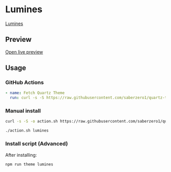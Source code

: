# Lumines

[Lumines](https://github.com/Avesend)

## Preview

[Open live preview](https://quartz-themes.github.io/lumines/)

## Usage

### GitHub Actions

```yaml
- name: Fetch Quartz Theme
  run: curl -s -S https://raw.githubusercontent.com/saberzero1/quartz-themes/master/action.sh | bash -s -- lumines
```

### Manual install

```bash
curl -s -S -o action.sh https://raw.githubusercontent.com/saberzero1/quartz-themes/master/action.sh

./action.sh lumines
```

### Install script (Advanced)

After installing:

```bash
npm run theme lumines
```
